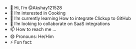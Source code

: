 - 👋 Hi, I’m @Akshay121528
- 👀 I’m interested in Cooking
- 🌱 I’m currently learning How to integrate Clickup to GitHub
- 💞️ I’m looking to collaborate on SaaS integrations
- 📫 How to reach me ...
- 😄 Pronouns: He/Him
- ⚡ Fun fact: 

<!---
Akshay121528/Akshay121528 is a ✨ special ✨ repository because its `README.md` (this file) appears on your GitHub profile.
You can click the Preview link to take a look at your changes.
--->
